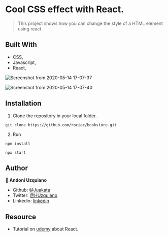 # Cool CSS effect with React.

> This project shows how you can change the style of a HTML element using react.

## Built With

- CSS,
- Javascript,
- React,

![Screenshot from 2020-05-14 17-07-37](https://user-images.githubusercontent.com/11781597/81994672-978fad80-9605-11ea-893c-fd4969a3f6f7.png)

![Screenshot from 2020-05-14 17-07-40](https://user-images.githubusercontent.com/11781597/81994690-a24a4280-9605-11ea-83f4-738a5eb15902.png)

## Installation

1. Clone the repository in your local folder.
```
git clone https://github.com/rociac/bookstore.git
```
2. Run
```
npm install
```
```
npx start
```

## Author

👤 **Andoni Uzquiano**

- Github: [@Juakata](https://github.com/Juakata)
- Twitter: [@HUzquiano](https://twitter.com/HUzquiano)
- Linkedin: [linkedin](https://www.linkedin.com/in/andoni-uzquiano-31304818a/)

## Resource

- Tutorial on [udemy]() about React.

